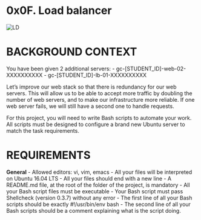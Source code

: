 # 0x0F. Load balancer

![LD](https://s3.amazonaws.com/intranet-projects-files/holbertonschool-sysadmin_devops/275/qfdked8.png)

# BACKGROUND CONTEXT
You have been given 2 additional servers:
	- gc-[STUDENT_ID]-web-02-XXXXXXXXXX
	- gc-[STUDENT_ID]-lb-01-XXXXXXXXXX

Let’s improve our web stack so that there is redundancy for our web servers. This will allow us to be able to accept more traffic by doubling the number of web servers, and to make our infrastructure more reliable. If one web server fails, we will still have a second one to handle requests.

For this project, you will need to write Bash scripts to automate your work. All scripts must be designed to configure a brand new Ubuntu server to match the task requirements.

# REQUIREMENTS
**General**
	- Allowed editors: vi, vim, emacs
	- All your files will be interpreted on Ubuntu 16.04 LTS
	- All your files should end with a new line
	- A README.md file, at the root of the folder of the project, is mandatory
	- All your Bash script files must be executable
	- Your Bash script must pass Shellcheck (version 0.3.7) without any error
	- The first line of all your Bash scripts should be exactly #!/usr/bin/env bash
	- The second line of all your Bash scripts should be a comment explaining what is the script doing.

